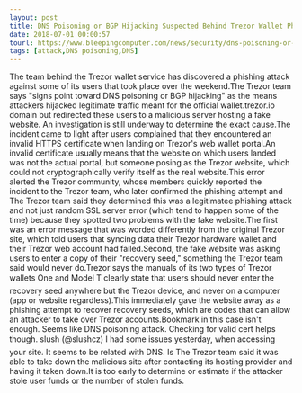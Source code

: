 ```yaml
---
layout: post
title: DNS Poisoning or BGP Hijacking Suspected Behind Trezor Wallet Phishing Incident
date: 2018-07-01 00:00:57
tourl: https://www.bleepingcomputer.com/news/security/dns-poisoning-or-bgp-hijacking-suspected-behind-trezor-wallet-phishing-incident/
tags: [attack,DNS poisoning,DNS]
---
```

The team behind the Trezor wallet service has discovered a phishing attack against some of its users that took place over the weekend.The Trezor team says "signs point toward DNS poisoning or BGP hijacking" as the means attackers hijacked legitimate traffic meant for the official wallet.trezor.io domain but redirected these users to a malicious server hosting a fake website. An investigation is still underway to determine the exact cause.The incident came to light after users complained that they encountered an invalid HTTPS certificate when landing on Trezor's web wallet portal.An invalid certificate usually means that the website on which users landed was not the actual portal, but someone posing as the Trezor website, which could not cryptographically verify itself as the real website.This error alerted the Trezor community, whose members quickly reported the incident to the Trezor team, who later confirmed the phishing attempt and The Trezor team said they determined this was a legitimatee phishing attack and not just random SSL server error (which tend to happen some of the time) because they spotted two problems with the fake website.The first was an error message that was worded differently from the original Trezor site, which told users that syncing data their Trezor hardware wallet and their Trezor web account had failed.Second, the fake website was asking users to enter a copy of their "recovery seed," something the Trezor team said would never do.Trezor says the manuals of its two types of Trezor wallets One and Model T clearly state that users should never enter the recovery seed anywhere but the Trezor device, and never on a computer (app or website regardless).This immediately gave the website away as a phishing attempt to recover recovery seeds, which are codes that can allow an attacker to take over Trezor accounts.Bookmark in this case isn't enough. Seems like DNS poisoning attack. Checking for valid cert helps though. slush (@slushcz) I had some issues yesterday, when accessing your site. It seems to be related with DNS. Is The Trezor team said it was able to take down the malicious site after contacting its hosting provider and having it taken down.It is too early to determine or estimate if the attacker stole user funds or the number of stolen funds.